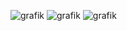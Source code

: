 ![grafik](https://github.com/user-attachments/assets/b92a25ff-4aa9-4213-ad1f-7872d638a3de)
![grafik](https://github.com/user-attachments/assets/2fbee29b-5a56-4180-9263-b9a6de8ff7e8)
![grafik](https://github.com/user-attachments/assets/a3ce1264-623d-406d-bbb1-c9ec8f5f196e)

